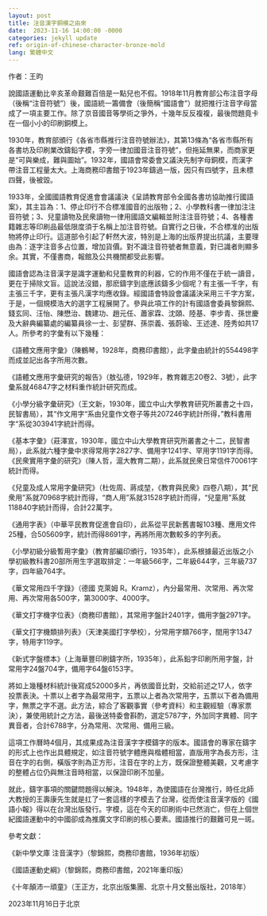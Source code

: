 ```yaml
---
layout: post
title: 注音漢字銅模之由來
date:  2023-11-16 14:00:00 -0000
categories: jekyll update
ref: origin-of-chinese-character-bronze-mold
lang: 繁體中文
---
```

作者：王昀


說國語運動比辛亥革命艱難百倍是一點兒也不假。1918年11月教育部公布注音字母（後稱“注音符號”）後，國語統一籌備會（後簡稱“國語會”）就把推行注音字母當成了一項主要工作。除了京音國音等學術之爭外，十幾年反反複複，最後問題竟卡在一個小小的印刷銅模上。

1930年，教育部頒行《各省市縣推行注音符號辦法》，其第13條為“各省市縣所有各書坊及印刷業改鑄鉛字模，字旁一律加國音注音符號”，但拖延無果，而商家更是“可與樂成，難與圖始”。1932年，國語會常委會又議決先制字母銅模，而漢字帶注音工程量太大。上海商務印書館于1923年鑄過一版，因只有四號字，且未標四聲，後被毀。

1933年，全國國語教育促進會會議議決《呈請教育部令全國各書坊協助推行國語案》，其主旨為：1、停止印行不合標准國音的出版物；2、小學教科書一律加注注音符號；3、兒童讀物及民衆讀物一律用國語文編輯並附注注音符號；4、各種書籍雜志等印刷品最低限度須于名稱上加注音符號。自實行之日後，不合標准的出版物將停止印行。這道部令引起了軒然大波，特別是上海的出版界提出抗議，主要理由為：逐字注音多占位置，增加貨價。對不識注音符號者無意義，對已識者則顯多余。其實，不僅書商，報館及公共機關都受此影響。

國語會認為注音漢字是識字運動和兒童教育的利器，它的作用不僅在于統一讀音，更在于掃除文盲。這說法沒錯，那麽鑄字到底應該鑄多少個呢？有主張一千字，有主張三千字，更有主張凡漢字均應收錄。經國語會特設會議議決采用三千字方案，于是，一個規模浩大的選字工程展開了。參與此項工作的計有國語會委員黎錦熙、錢玄同、汪怡、陳懋治、魏建功、趙元任、蕭家霖、沈頤、陸基、李步青、孫世慶及大辭典編纂處的編纂員徐一士、彭望群、孫崇義、張蔚瑜、王述達、陸秀如共17人。所參考的字彙有以下幾種：

《語體文應用字彙》（陳鶴琴，1928年，商務印書館），此字彙由統計的554498字而成並記出各字所用次數。

《語體文應用字彙研究的報告》（敖弘德，1929年，教育雜志20卷2、3號），此字彙系就46847字之材料重作統計研究而成。

《小學分級字彙研究》（王文新，1930年，國立中山大學教育研究所叢書之十四，民智書局），其“作文用字“系由兒童作文卷子等共207246字統計所得，”教科書用字“系從303941字統計而得。

《基本字彙》（莊澤宣，1930年，國立中山大學教育研究所叢書之十二，民智書局），此系就六種字彙中求得常用字2827字、備用字1241字、罕用字1191字而得。
《民衆實用字彙的研究》（陳人哲，滬大教育二期），此系就民衆日常信件70061字統計而得。

《兒童及成人常用字彙研究》（杜佐周、蔣成堃，《教育與民衆》四卷八期），其“民衆用”系就70968字統計而得，“商人用”系就31528字統計而得，“兒童用”系就118840字統計而得，合計22萬字。

《通用字表》（中華平民教育促進會自印），此系從平民新舊書報103種、應用文件25種，合505609字，統計而得8691字，再將所用次數較多的字列表。

《小學初級分級暫用字彙》（教育部編印頒行，1935年），此系根據最近出版之小學初級教科書20部所用生字選取排定：一年級566字，二年級644字，三年級737字，四年級764字。

《華文常用四千字錄》（德國 克萊姆 R。Kramz），內分最常用、次常用、再次常用、再次常用各500字，第3000字、4000字。

《華文打字機字位表》（商務印書館），其常用字盤計2401字，備用字盤2971字。

《華文打字機類排列表》（天津美國打字學校），分常用字類766字，間用字1347字，特用字119字。

《新式字盤標本》（上海華豐印刷鑄字所，1935年），此系鉛字印刷所用字盤，計常用字24盤704字，備用字64盤6153字。

將如上幾種材料統計後寫成52000多片，再依國音比對，交給前述之17人，依字投票表決。十票以上者字為最常用字，五票以上者為次常用字，五票以下者為備用字，無票之字不選。此方法，綜合了客觀事實（參考資料）和主觀經驗（專家票決），兼使用統計之方法，最後送特委會斟酌，選定5787字，外加同字異體、同字異音者，合計6788字，分為常用、次常用、備用三級。

這項工作曆時4個月，其成果成為注音漢字字模鑄字的版本。國語會的專家在鑄字的形式上也作出具體規定，如注音符號字體應與楷體相當，直版用字為長方形，注音在字的右側，橫版字則為正方形，注音在字的上方，既保證整體美觀，又考慮字的整體占位仍與無注音時相當，以保證印刷不加量。

就此，鑄字事項的關鍵問題得以解決。1948年，為使國語在台灣推行，時任北師大教授的王壽康先生就是扛了一套這樣的字模去了台灣，從而使注音漢字版的《國語小報》得以在台灣出版發行。字模，這在今天的印刷術中已然消亡，但在上個世紀國語運動中的中國卻成為推廣文字印刷的核心要素。國語推行的艱難可見一斑。

參考文獻：

《新中學文庫 注音漢字》（黎錦熙，商務印書館，1936年初版）

《國語運動史綱》（黎錦熙，商務印書館，2021年重印版）

《十年顛沛一頑童》（王正方，北京出版集團、北京十月文藝出版社，2018年）

2023年11月16日于北京